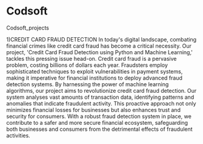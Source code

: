# Codsoft

Codsoft_projects

1)CREDIT CARD FRAUD DETECTION
In today's digital landscape, combating financial crimes like credit card fraud has become a critical necessity. Our project, 'Credit Card Fraud Detection using Python and Machine Learning,' tackles this pressing issue head-on.
Credit card fraud is a pervasive problem, costing billions of dollars each year. Fraudsters employ sophisticated techniques to exploit vulnerabilities in payment systems, making it imperative for financial institutions to deploy advanced fraud detection systems.
By harnessing the power of machine learning algorithms, our project aims to revolutionize credit card fraud detection. Our system analyses vast amounts of transaction data, identifying patterns and anomalies that indicate fraudulent activity. This proactive approach not only minimizes financial losses for businesses but also enhances trust and security for consumers.
With a robust fraud detection system in place, we contribute to a safer and more secure financial ecosystem, safeguarding both businesses and consumers from the detrimental effects of fraudulent activities.
